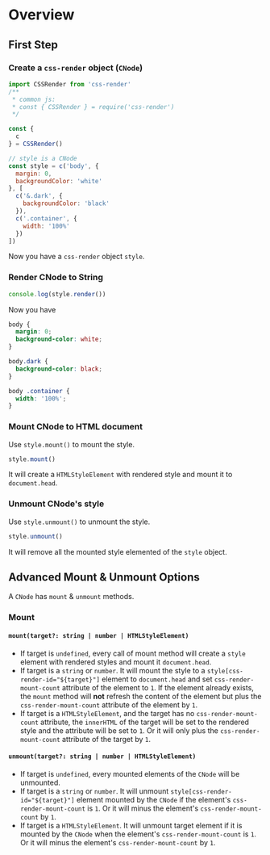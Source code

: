# Overview
## First Step
### Create a `css-render` object (`CNode`)
```js
import CSSRender from 'css-render'
/**
 * common js:
 * const { CSSRender } = require('css-render')
 */

const {
  c
} = CSSRender()

// style is a CNode
const style = c('body', {
  margin: 0,
  backgroundColor: 'white'
}, [
  c('&.dark', {
    backgroundColor: 'black'
  }),
  c('.container', {
    width: '100%'
  })
])
```
Now you have a `css-render` object `style`.
### Render CNode to String
```js
console.log(style.render())
```
Now you have
```css
body {
  margin: 0;
  background-color: white;
}

body.dark {
  background-color: black;
}

body .container {
  width: '100%';
}
```
### Mount CNode to HTML document
Use `style.mount()` to mount the style.
```js
style.mount()
```
It will create a `HTMLStyleElement` with rendered style and mount it to `document.head`.
### Unmount CNode's style
Use `style.unmount()` to unmount the style.
```js
style.unmount()
```
It will remove all the mounted style elemented of the `style` object.

## Advanced Mount & Unmount Options
A `CNode` has `mount` & `unmount` methods.
### Mount
#### `mount(target?: string | number | HTMLStyleElement)`
- If target is `undefined`, every call of mount method will create a `style` element with rendered styles and mount it `document.head`.
- If target is a `string` or `number`. It will mount the style to a `style[css-render-id="${target}"]` element to `document.head` and set `css-render-mount-count` attribute of the element to `1`. If the element already exists, the `mount` method will **not** refresh the content of the element but plus the `css-render-mount-count` attribute of the element by `1`.
- If target is a `HTMLStyleElement`, and the target has no `css-render-mount-count` attribute, the `innerHTML` of the target will be set to the rendered style and the attribute will be set to `1`. Or it will only plus the `css-render-mount-count` attribute of the target by `1`.
#### `unmount(target?: string | number | HTMLStyleElement)`
- If target is `undefined`, every mounted elements of the `CNode` will be unmounted.
- If target is a `string` or `number`. It will unmount `style[css-render-id="${target}"]` element mounted by the `CNode` if the element's `css-render-mount-count` is `1`. Or it will minus the element's `css-render-mount-count` by `1`.
- If target is a `HTMLStyleElement`. It will unmount target element if it is mounted by the `CNode` when the element's `css-render-mount-count` is `1`. Or it will minus the element's `css-render-mount-count` by `1`.